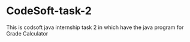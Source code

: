 # CodeSoft-task-2
This is codsoft java internship task 2 in which have the java program for Grade Calculator
